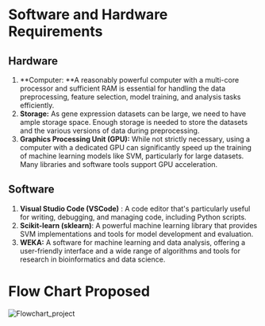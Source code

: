 # Software and Hardware Requirements

## Hardware ##
1. **Computer: **A reasonably powerful computer with a multi-core processor and sufficient RAM is essential for handling the data preprocessing, feature selection, model training, and analysis tasks efficiently.
2. **Storage:** As gene expression datasets can be large, we need to have ample storage space. Enough storage is needed to store the datasets and the various versions of data during preprocessing.
3. **Graphics Processing Unit (GPU):** While not strictly necessary, using a computer with a dedicated GPU can significantly speed up the training of machine learning models like SVM, particularly for large datasets. Many libraries and software tools support GPU acceleration.

## Software ##
1. **Visual Studio Code (VSCode)** : A code editor that's particularly useful for writing, debugging, and managing code, including Python scripts.
2. **Scikit-learn (sklearn)**: A powerful machine learning library that provides SVM implementations and tools for model development and evaluation.
3. **WEKA:** A software for machine learning and data analysis, offering a user-friendly interface and a wide range of algorithms and tools for research in bioinformatics and data science.


# Flow Chart Proposed 
![Flowchart_project](https://github.com/NiesHW/SECB3203_P4B/assets/147355096/21305798-0b71-4ef5-a935-931c8879554b)
